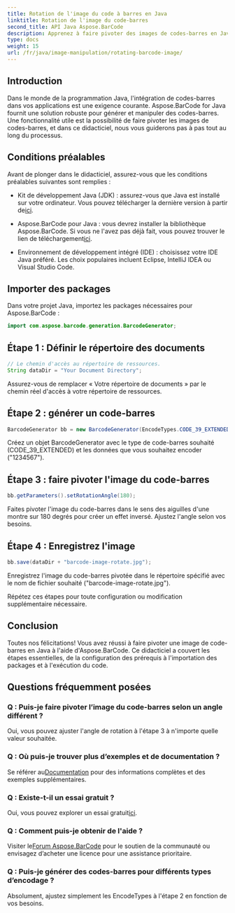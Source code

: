 ```yaml
---
title: Rotation de l'image du code à barres en Java
linktitle: Rotation de l'image du code-barres
second_title: API Java Aspose.BarCode
description: Apprenez à faire pivoter des images de codes-barres en Java sans effort à l'aide d'Aspose.BarCode. Un guide complet étape par étape pour les développeurs Java.
type: docs
weight: 15
url: /fr/java/image-manipulation/rotating-barcode-image/
---
```


## Introduction

Dans le monde de la programmation Java, l'intégration de codes-barres dans vos applications est une exigence courante. Aspose.BarCode for Java fournit une solution robuste pour générer et manipuler des codes-barres. Une fonctionnalité utile est la possibilité de faire pivoter les images de codes-barres, et dans ce didacticiel, nous vous guiderons pas à pas tout au long du processus.

## Conditions préalables

Avant de plonger dans le didacticiel, assurez-vous que les conditions préalables suivantes sont remplies :

-  Kit de développement Java (JDK) : assurez-vous que Java est installé sur votre ordinateur. Vous pouvez télécharger la dernière version à partir de[ici](https://www.oracle.com/java/technologies/javase-downloads.html).

- Aspose.BarCode pour Java : vous devrez installer la bibliothèque Aspose.BarCode. Si vous ne l'avez pas déjà fait, vous pouvez trouver le lien de téléchargement[ici](https://releases.aspose.com/barcode/java/).

- Environnement de développement intégré (IDE) : choisissez votre IDE Java préféré. Les choix populaires incluent Eclipse, IntelliJ IDEA ou Visual Studio Code.

## Importer des packages

Dans votre projet Java, importez les packages nécessaires pour Aspose.BarCode :

```java
import com.aspose.barcode.generation.BarcodeGenerator;
```

## Étape 1 : Définir le répertoire des documents

```java
// Le chemin d'accès au répertoire de ressources.
String dataDir = "Your Document Directory";
```

Assurez-vous de remplacer « Votre répertoire de documents » par le chemin réel d'accès à votre répertoire de ressources.

## Étape 2 : générer un code-barres

```java
BarcodeGenerator bb = new BarcodeGenerator(EncodeTypes.CODE_39_EXTENDED, "1234567");
```

Créez un objet BarcodeGenerator avec le type de code-barres souhaité (CODE_39_EXTENDED) et les données que vous souhaitez encoder ("1234567").

## Étape 3 : faire pivoter l'image du code-barres

```java
bb.getParameters().setRotationAngle(180);
```

Faites pivoter l'image du code-barres dans le sens des aiguilles d'une montre sur 180 degrés pour créer un effet inversé. Ajustez l'angle selon vos besoins.

## Étape 4 : Enregistrez l'image

```java
bb.save(dataDir + "barcode-image-rotate.jpg");
```

Enregistrez l'image du code-barres pivotée dans le répertoire spécifié avec le nom de fichier souhaité ("barcode-image-rotate.jpg").

Répétez ces étapes pour toute configuration ou modification supplémentaire nécessaire.

## Conclusion

Toutes nos félicitations! Vous avez réussi à faire pivoter une image de code-barres en Java à l'aide d'Aspose.BarCode. Ce didacticiel a couvert les étapes essentielles, de la configuration des prérequis à l'importation des packages et à l'exécution du code.

## Questions fréquemment posées

### Q : Puis-je faire pivoter l’image du code-barres selon un angle différent ?
Oui, vous pouvez ajuster l'angle de rotation à l'étape 3 à n'importe quelle valeur souhaitée.

### Q : Où puis-je trouver plus d’exemples et de documentation ?
 Se référer au[Documentation](https://reference.aspose.com/barcode/java/) pour des informations complètes et des exemples supplémentaires.

### Q : Existe-t-il un essai gratuit ?
 Oui, vous pouvez explorer un essai gratuit[ici](https://releases.aspose.com/).

### Q : Comment puis-je obtenir de l'aide ?
 Visiter le[Forum Aspose.BarCode](https://forum.aspose.com/c/barcode/13) pour le soutien de la communauté ou envisagez d’acheter une licence pour une assistance prioritaire.

### Q : Puis-je générer des codes-barres pour différents types d’encodage ?
Absolument, ajustez simplement les EncodeTypes à l'étape 2 en fonction de vos besoins.
